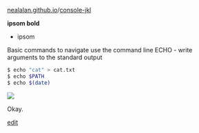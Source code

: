 [nealalan.github.io](https://nealalan.github.io)/[console-jkl](https://nealalan.github.io/console-jkl)

**ipsom bold**
- ipsom

Basic commands to navigate use the command line
ECHO - write arguments to the standard output
```bash
$ echo "cat" > cat.txt
$ echo $PATH
$ echo $(date)
```
![](https://raw.githubusercontent.com/nealalan/command/master/images/grep-E.png)

Okay.

[edit](https://github.com/nealalan/console-jkl/edit/master/README.md)
